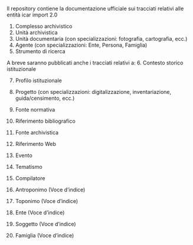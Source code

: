 Il repository contiene la documentazione ufficiale sui tracciati relativi alle entità icar import 2.0
1.	Complesso archivistico
2.	Unità archivistica
3.	Unità documentaria (con specializzazioni: fotografia, cartografia, ecc.)
4.	Agente (con specializzazioni: Ente, Persona, Famiglia)
5.	Strumento di ricerca

A breve saranno pubblicati anche i tracciati relativi a:
6.	Contesto storico istituzionale

7.	Profilo istituzionale

8.	Progetto (con specializzazioni: digitalizzazione, inventariazione, guida/censimento, ecc.) 

9.	Fonte normativa

10.	Riferimento bibliografico

11.	Fonte archivistica

12.	Riferimento Web

13.	Evento

14.	Tematismo

15.	Compilatore 

16.	Antroponimo (Voce d’indice)

17.	Toponimo (Voce d’indice)

18.	Ente  (Voce d’indice)

19.	Soggetto  (Voce d’indice)

20.	Famiglia  (Voce d’indice)

